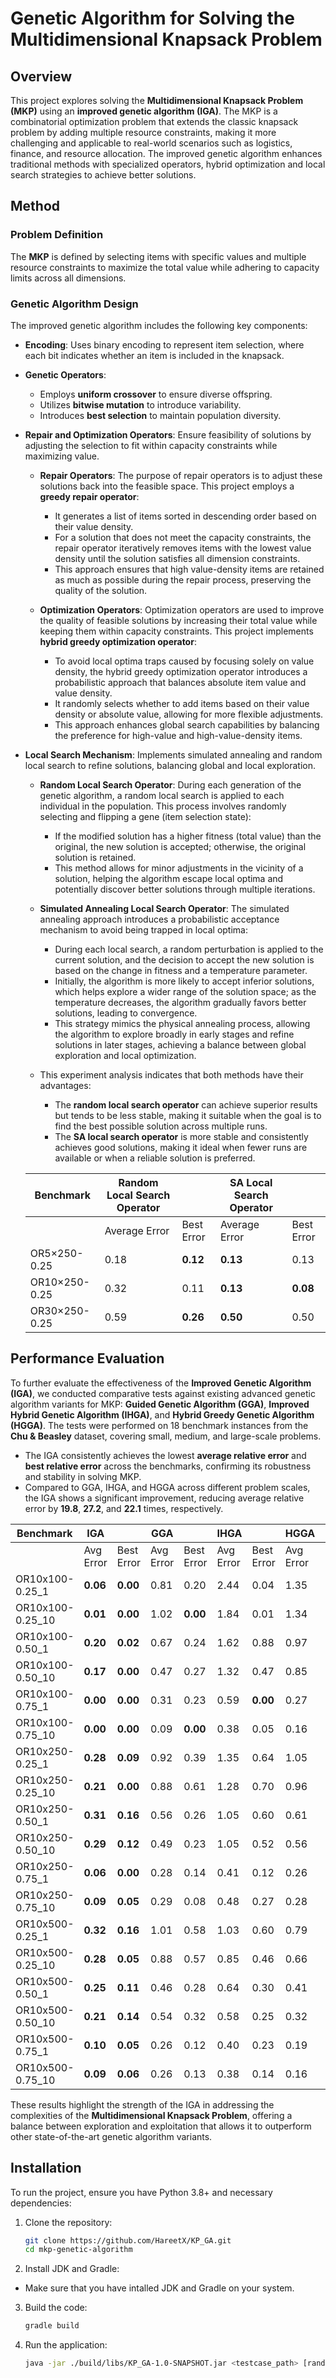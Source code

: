 # Genetic Algorithm for Solving the Multidimensional Knapsack Problem

## Overview

This project explores solving the **Multidimensional Knapsack Problem (MKP)** using an **improved genetic algorithm (IGA)**. The MKP is a combinatorial optimization problem that extends the classic knapsack problem by adding multiple resource constraints, making it more challenging and applicable to real-world scenarios such as logistics, finance, and resource allocation. The improved genetic algorithm enhances traditional methods with specialized operators, hybrid optimization and local search strategies to achieve better solutions.

## Method

### Problem Definition
The **MKP** is defined by selecting items with specific values and multiple resource constraints to maximize the total value while adhering to capacity limits across all dimensions.

### Genetic Algorithm Design
The improved genetic algorithm includes the following key components:

- **Encoding**: Uses binary encoding to represent item selection, where each bit indicates whether an item is included in the knapsack.
- **Genetic Operators**:
  - Employs **uniform crossover** to ensure diverse offspring.
  - Utilizes **bitwise mutation** to introduce variability.
  - Introduces **best selection** to maintain population diversity.
- **Repair and Optimization Operators**: Ensure feasibility of solutions by adjusting the selection to fit within capacity constraints while maximizing value.
    - **Repair Operators**: The purpose of repair operators is to adjust these solutions back into the feasible space. This project employs a **greedy repair operator**:
        - It generates a list of items sorted in descending order based on their value density.
        - For a solution that does not meet the capacity constraints, the repair operator iteratively removes items with the lowest value density until the solution satisfies all dimension constraints.
        - This approach ensures that high value-density items are retained as much as possible during the repair process, preserving the quality of the solution.

    - **Optimization Operators**: Optimization operators are used to improve the quality of feasible solutions by increasing their total value while keeping them within capacity constraints. This project implements **hybrid greedy optimization operator**:
        - To avoid local optima traps caused by focusing solely on value density, the hybrid greedy optimization operator introduces a probabilistic approach that balances absolute item value and value density. 
        - It randomly selects whether to add items based on their value density or absolute value, allowing for more flexible adjustments. 
        - This approach enhances global search capabilities by balancing the preference for high-value and high-value-density items.

- **Local Search Mechanism**: Implements simulated annealing and random local search to refine solutions, balancing global and local exploration.
    - **Random Local Search Operator**: During each generation of the genetic algorithm, a random local search is applied to each individual in the population. This process involves randomly selecting and flipping a gene (item selection state):
        - If the modified solution has a higher fitness (total value) than the original, the new solution is accepted; otherwise, the original solution is retained.
        - This method allows for minor adjustments in the vicinity of a solution, helping the algorithm escape local optima and potentially discover better solutions through multiple iterations.

    - **Simulated Annealing Local Search Operator**: The simulated annealing approach introduces a probabilistic acceptance mechanism to avoid being trapped in local optima:
        - During each local search, a random perturbation is applied to the current solution, and the decision to accept the new solution is based on the change in fitness and a temperature parameter.
        - Initially, the algorithm is more likely to accept inferior solutions, which helps explore a wider range of the solution space; as the temperature decreases, the algorithm gradually favors better solutions, leading to convergence.
        - This strategy mimics the physical annealing process, allowing the algorithm to explore broadly in early stages and refine solutions in later stages, achieving a balance between global exploration and local optimization.
    - This experiment analysis indicates that both methods have their advantages:
        - The **random local search operator** can achieve superior results but tends to be less stable, making it suitable when the goal is to find the best possible solution across multiple runs.
        - The **SA local search operator** is more stable and consistently achieves good solutions, making it ideal when fewer runs are available or when a reliable solution is preferred.

    
    | Benchmark         | Random Local Search Operator |                | SA Local Search Operator |                |
    |-------------------|-----------------------------|----------------|--------------------------|----------------|
    |                   | Average Error      | Best Error | Average Error   | Best Error |
    | OR5×250-0.25      | 0.18                        | **0.12**           | **0.13**                     | 0.13           |
    | OR10×250-0.25     | 0.32                        | 0.11           | **0.13**                     | **0.08**           |
    | OR30×250-0.25     | 0.59                        | **0.26**           | **0.50**                     | 0.50           |



## Performance Evaluation
To further evaluate the effectiveness of the **Improved Genetic Algorithm (IGA)**, we conducted comparative tests against existing advanced genetic algorithm variants for MKP: **Guided Genetic Algorithm (GGA)**, **Improved Hybrid Genetic Algorithm (IHGA)**, and **Hybrid Greedy Genetic Algorithm (HGGA)**. The tests were performed on 18 benchmark instances from the **Chu & Beasley** dataset, covering small, medium, and large-scale problems.
- The IGA consistently achieves the lowest **average relative error**  and **best relative error** across the benchmarks, confirming its robustness and stability in solving MKP.
- Compared to GGA, IHGA, and HGGA across different problem scales, the IGA shows a significant improvement, reducing average relative error by **19.8**, **27.2**, and **22.1** times, respectively.

| Benchmark             | IGA           |                | GGA           |                | IHGA           |                 | HGGA           |                 |
|-----------------------|---------------|----------------|---------------|----------------|----------------|-----------------|----------------|-----------------|
|                       | Avg Error     | Best Error     | Avg Error     | Best Error     | Avg Error      | Best Error      | Avg Error      | Best Error      |
| OR10x100-0.25_1       | **0.06**      | **0.00**       | 0.81          | 0.20           | 2.44           | 0.04            | 1.35           | 0.05            |
| OR10x100-0.25_10      | **0.01**      | **0.00**       | 1.02          | **0.00**       | 1.84           | 0.01            | 1.34           | 0.64            |
| OR10x100-0.50_1       | **0.20**      | **0.02**       | 0.67          | 0.24           | 1.62           | 0.88            | 0.97           | 0.26            |
| OR10x100-0.50_10      | **0.17**      | **0.00**       | 0.47          | 0.27           | 1.32           | 0.47            | 0.85           | 0.33            |
| OR10x100-0.75_1       | **0.00**      | **0.00**       | 0.31          | 0.23           | 0.59           | **0.00**        | 0.27           | 0.01            |
| OR10x100-0.75_10      | **0.00**      | **0.00**       | 0.09          | **0.00**       | 0.38           | 0.05            | 0.16           | 0.01            |
| OR10x250-0.25_1       | **0.28**      | **0.09**       | 0.92          | 0.39           | 1.35           | 0.64            | 1.05           | 0.53            |
| OR10x250-0.25_10      | **0.21**      | **0.00**       | 0.88          | 0.61           | 1.28           | 0.70            | 0.96           | 0.42            |
| OR10x250-0.50_1       | **0.31**      | **0.16**       | 0.56          | 0.26           | 1.05           | 0.60            | 0.61           | 0.34            |
| OR10x250-0.50_10      | **0.29**      | **0.12**       | 0.49          | 0.23           | 1.05           | 0.52            | 0.56           | 0.26            |
| OR10x250-0.75_1       | **0.06**      | **0.00**       | 0.28          | 0.14           | 0.41           | 0.12            | 0.26           | 0.14            |
| OR10x250-0.75_10      | **0.09**      | **0.05**       | 0.29          | 0.08           | 0.48           | 0.27            | 0.28           | 0.13            |
| OR10x500-0.25_1       | **0.32**      | **0.16**       | 1.01          | 0.58           | 1.03           | 0.60            | 0.79           | 0.37            |
| OR10x500-0.25_10      | **0.28**      | **0.05**       | 0.88          | 0.57           | 0.85           | 0.46            | 0.66           | 0.27            |
| OR10x500-0.50_1       | **0.25**      | **0.11**       | 0.46          | 0.28           | 0.64           | 0.30            | 0.41           | 0.24            |
| OR10x500-0.50_10      | **0.21**      | **0.14**       | 0.54          | 0.32           | 0.58           | 0.25            | 0.32           | 0.18            |
| OR10x500-0.75_1       | **0.10**      | **0.05**       | 0.26          | 0.12           | 0.40           | 0.23            | 0.19           | 0.11            |
| OR10x500-0.75_10      | **0.09**      | **0.06**       | 0.26          | 0.13           | 0.38           | 0.14            | 0.16           | 0.08            |



These results highlight the strength of the IGA in addressing the complexities of the **Multidimensional Knapsack Problem**, offering a balance between exploration and exploitation that allows it to outperform other state-of-the-art genetic algorithm variants.

## Installation

To run the project, ensure you have Python 3.8+ and necessary dependencies:

1. Clone the repository:
   ```bash
   git clone https://github.com/HareetX/KP_GA.git
   cd mkp-genetic-algorithm
   ```
2. Install JDK and Gradle:
- Make sure that you have intalled JDK and Gradle on your system.
3. Build the code:
   ```bash
   gradle build
   ```
5. Run the application:
   ```bash
   java -jar ./build/libs/KP_GA-1.0-SNAPSHOT.jar <testcase_path> [random-local-search|sa-local-search]
   ```
